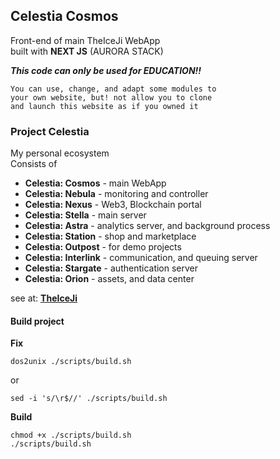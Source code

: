 ## Celestia Cosmos

Front-end of main TheIceJi WebApp <br>
built with **NEXT JS** (AURORA STACK)

***This code can only be used for EDUCATION!!***
````
You can use, change, and adapt some modules to
your own website, but! not allow you to clone
and launch this website as if you owned it
````

### Project Celestia

My personal ecosystem <br>
Consists of

- **Celestia: Cosmos** - main WebApp
- **Celestia: Nebula** - monitoring and controller
- **Celestia: Nexus** - Web3, Blockchain portal
- **Celestia: Stella** - main server
- **Celestia: Astra** - analytics server, and background process
- **Celestia: Station** - shop and marketplace
- **Celestia: Outpost** - for demo projects
- **Celestia: Interlink** - communication, and queuing server
- **Celestia: Stargate** - authentication server
- **Celestia: Orion** - assets, and data center

see at: [**TheIceJi**](https://theiceji.com)

#### Build project

**Fix**
```
dos2unix ./scripts/build.sh
```
or
```
sed -i 's/\r$//' ./scripts/build.sh
```

**Build**
```
chmod +x ./scripts/build.sh
./scripts/build.sh
```